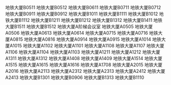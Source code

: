 地铁大厦B0511
地铁大厦B0512
地铁大厦B0611
地铁大厦B0711
地铁大厦B0712
地铁大厦B0911
地铁大厦B0912
地铁大厦B1011
地铁大厦B1111
地铁大厦B1012
地铁大厦B1112
地铁大厦B1211
地铁大厦B1212
地铁大厦B1312
地铁大厦B1411
地铁大厦B1511
地铁大厦B1512
地铁大厦A阶梯会议室
地铁大厦A0505
地铁大厦A0506
地铁大厦A0613
地铁大厦A0614
地铁大厦A0715
地铁大厦A0716
地铁大厦A0815
地铁大厦A0816
地铁大厦A0914
地铁大厦A0915
地铁大厦A1014
地铁大厦A1015
地铁大厦A1102
地铁大厦A1101
地铁大厦A1108
地铁大厦A1107
地铁大厦A1106
地铁大厦A1104
地铁大厦A1103
地铁大厦A1211
地铁大厦A1212
地铁大厦A1311
地铁大厦A1312
地铁大厦A1408
地铁大厦A1409
地铁大厦A1514
地铁大厦A1515
地铁大厦A1615
地铁大厦A1616
地铁大厦A1708
地铁大厦A2015
地铁大厦A2016
地铁大厦A2113
地铁大厦A2312
地铁大厦A2313
地铁大厦A2412
地铁大厦A2413
地铁大厦B1301
地铁大厦B0906
地铁大厦B1313
地铁大厦B1110 